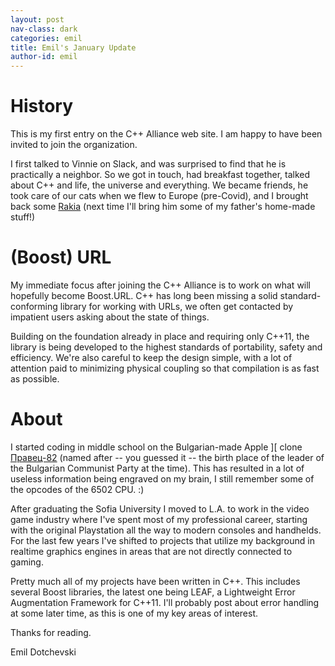 ```yaml
---
layout: post
nav-class: dark
categories: emil
title: Emil's January Update
author-id: emil
---
```


# History

This is my first entry on the C++ Alliance web site. I am happy to have been invited to join the organization.

I first talked to Vinnie on Slack, and was surprised to find that he is practically a neighbor. So we got in touch, had breakfast together, talked about C++ and life, the universe and everything. We became friends, he took care of our cats when we flew to Europe (pre-Covid), and I brought back some [Rakia](https://en.wikipedia.org/wiki/Rakia#Bulgaria) (next time I'll bring him some of my father's home-made stuff!)

# (Boost) URL

My immediate focus after joining the C++ Alliance is to work on what will hopefully become Boost.URL. C++ has long been missing a solid standard-conforming library for working with URLs, we often get contacted by impatient users asking about the state of things.

Building on the foundation already in place and requiring only C++11, the library is being developed to the highest standards of portability, safety and efficiency. We're also careful to keep the design simple, with a lot of attention paid to minimizing physical coupling so that compilation is as fast as possible.

# About

I started coding in middle school on the Bulgarian-made Apple ][ clone [Правец-82](https://www.zdnet.com/article/how-these-communist-era-apple-ii-clones-helped-shape-central-europes-it-sector/) (named after -- you guessed it -- the birth place of the leader of the Bulgarian Communist Party at the time).  This has resulted in a lot of useless information being engraved on my brain, I still remember some of the opcodes of the 6502 CPU. :)

After graduating the Sofia University I moved to L.A. to work in the video game industry where I've spent most of my professional career, starting with the original Playstation all the way to modern consoles and handhelds. For the last few years I've shifted to projects that utilize my background in realtime graphics engines in areas that are not directly connected to gaming.

Pretty much all of my projects have been written in C++. This includes several Boost libraries, the latest one being LEAF, a Lightweight Error Augmentation Framework for C++11. I'll probably post about error handling at some later time, as this is one of my key areas of interest.

Thanks for reading.

Emil Dotchevski
